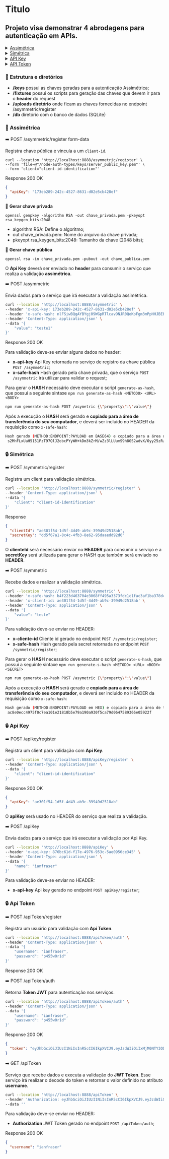 # Titulo

## Projeto visa demonstrar 4 abrodagens para autenticação em APIs.

<details>
	<summary><a href="#asymmetric-details">Assimétrica</a></summary>
	A autenticação <b>assimétrica</b> em APIs utiliza criptografia de chave pública (também conhecida como criptografia assimétrica) para garantir a segurança das comunicações entre clientes e servidores. Nesse modelo, são usadas duas chaves distintas:

    - Chave privada: Mantida em segredo e usada para assinar dados.
    - Chave pública: Compartilhada publicamente e usada para verificar as assinaturas.

</details>
<details>
	<summary><a href="#symmetric-details">Simétrica</a></summary>
	A autenticação <b>simétrica</b> em APIs utiliza um único segredo compartilhado entre o cliente e o servidor para autenticar solicitações e proteger a comunicação. Nesse modelo, a mesma chave é usada tanto para gerar quanto para validar assinaturas ou criptografar/descriptografar dados.

    Esse método é comum em APIs por sua simplicidade e eficiência, mas exige cuidados adicionais com o armazenamento e compartilhamento das chaves.

</details>
<details>
	<summary><a href="#api-key-details">API Key</a></summary>
	A autenticação com <b>API Key</b> é uma forma simples e amplamente usada para autenticar solicitações a APIs. Nesse modelo, o cliente (usuário ou aplicação) recebe uma chave única (API Key) que é enviada junto com cada solicitação para identificar e autenticar o emissor.
</details>
<details>
	<summary><a href="#api-token-details">API Token</a></summary>
	A autenticação com <b>API Token</b> é uma abordagem robusta e segura para autenticar e autorizar solicitações em APIs. O token é uma string única gerada pelo servidor após a validação inicial das credenciais do cliente. Ele é usado como prova de identidade em solicitações subsequentes.

    Essa técnica é amplamente utilizada em APIs modernas devido à sua flexibilidade e maior segurança em comparação com API Keys.

</details>

### 📂 Estrutura e diretórios

- **/keys** possui as chaves geradas para a autenticação Assimétrica;
- **/fixtures** possui os scripts para geração das chaves que devem ir para o **header** do request
- **/uploads diretório** onde ficam as chaves fornecidas no endpoint /asymmetric/register
- **/db** diretório com o banco de dados (SQLite)

<h3 id="asymmetric-details"> 🔐 Assimétrica</h3>

➡️ POST /asymmetric/register form-data

Registra chave pública e vincula a um `client-id`.

```
curl --location 'http://localhost:8888/asymmetric/register' \
--form 'file=@"/node-auth-types/keys/server_public_key.pem"' \
--form 'client="client-id-identification"'
```

Response 200 OK

```json
{
  "apiKey": "173eb289-242c-4527-8631-d02e5cb428ef"
}
```

🔑 <b>Gerar chave privada</b>

```
openssl genpkey -algorithm RSA -out chave_privada.pem -pkeyopt rsa_keygen_bits:2048
```

- algorithm RSA: Define o algoritmo;
- out chave_privada.pem: Nome do arquivo da chave privada;
- pkeyopt rsa_keygen_bits:2048: Tamanho da chave (2048 bits);

🔑 <b>Gerar chave pública</b>

```
openssl rsa -in chave_privada.pem -pubout -out chave_publica.pem
```

O **Api Key** deverá ser enviado no **header** para consumir o serviço que realiza a validação **assimétrica**.

➡️ POST /asymmetric

Envia dados para o serviço que irá executar a validação assimétrica.

```bash
curl --location 'http://localhost:8888/asymmetric' \
--header 'x-api-key: 173eb289-242c-4527-8631-d02e5cb428ef' \
--header 'x-safe-hash: nlFSiwBQgAYBYgj09WGpRTlcavONJR0QoKoFgm3mPpHHJBEbLs6g0YV44ul0mdJIDVFm6JdIelBcK+EcHOju0hg4R8rXg==' \
--header 'Content-Type: application/json' \
--data '{
    "value": "teste1"
}'
```

Response 200 OK

Para validação deve-se enviar alguns dados no header:

- **x-api-key** Api Key retornada no serviço de registro da chave pública `POST /asymmetric`;
- **x-safe-hash** Hash gerado pela chave privada, que o serviço `POST /asymmetric` irá utilizar para validar o request;

Para gerar o **HASH** necessário deve executar o script `generate-as-hash`, que possui a seguinte sintaxe `npm run generate-as-hash <METODO> <URL> <BODY>`

```bash
npm run generate-as-hash POST /asymetric {\"property\":\"value\"}
```

Após a execução o **HASH** será gerado e **copiado para a área de transferência do seu computador**, e deverá ser incluido no HEADER da requisição como `x-safe-hash`:

```bash
Hash gerado (METHOD:ENDPOINT:PAYLOAD em BASE64) e copiado para a área de transferência, deve-se incluíno no header com o nome de x-hash-guard:
 s2MhFLxUaH5151PzT97QlJ2obcPYyWH+kDm3kZrM/wZz3lLUumS9h8GS2wdvX/Oyy25zRzgE27W218/9tldR9
```

<h3 id="symmetric-details">🔒 Simétrica</h3>

➡️ POST /symmetric/register

Registra um client para validação simétrica.

```bash
curl --location 'http://localhost:8888/symmetric/register' \
--header 'Content-Type: application/json' \
--data '{
    "client": "client-id-identification"
}'
```

Response

```json
{
  "clientId": "ae301f54-1d5f-4d49-ab9c-39949d2518ab",
  "secretKey": "dd5f67a1-8c4c-4fb3-8e62-95daaedd92d6"
}
```

O **clienteId** será necessário enviar no **HEADER** para consumir o serviço e a **secretKey** será utilizada para gerar o HASH que também será enviado no **HEADER**.

➡️ POST /symmetric

Recebe dados e realizar a validação simétrica.

```bash
curl --location 'http://localhost:8888/symmetric' \
--header 'x-safe-hash: b4f223d463704e3068ff495a3373fdc1c1fac3af1ba378d4534fd888153df1dc' \
--header 'x-client-id: ae301f54-1d5f-4d49-ab9c-39949d2518ab' \
--header 'Content-Type: application/json' \
--data '{
    "value": "teste"
}'
```

Para validação deve-se enviar no HEADER:

- **x-cliente-id** Cliente id gerado no endpoint `POST /symmetric/register`;
- **x-safe-hash** Hash gerado pela secret retornada no endpoint `POST /symmetric/register`;

Para gerar o **HASH** necessário deve executar o script `generate-s-hash`, que possui a seguinte sintaxe `npm run generate-s-hash <METODO> <URL> <BODY> <SECRET>`

```bash
npm run generate-as-hash POST /asymetric {\"property\":\"value\"}
```

Após a execução o **HASH** será gerado e **copiado para a área de transferência do seu computador**, e deverá ser incluido no HEADER da requisição como `x-safe-hash`:

```bash
Hash gerado (METHOD:ENDPOINT:PAYLOAD em HEX) e copiado para a área de transferência, deve-se incluíno no header com o nome de x-hash-guard:
 ac8e0ecc4975f0c7ea101e21818b5e79a190a930f5ca79d0647589366e05922f
```

<h3 id="api-key-details">🔒 Api Key</h3>

➡️ POST /apikey/register

Registra um client para validação com **Api Key**.

```bash
curl --location 'http://localhost:8888/apiKey/register' \
--header 'Content-Type: application/json' \
--data '{
    "client": "client-id-identification"
}'
```

Response 200 OK

```json
{
  "apiKey": "ae301f54-1d5f-4d49-ab9c-39949d2518ab"
}
```

O **apiKey** será usado no HEADER do serviço que realiza a validação.

➡️ POST /apiKey

Envia dados para o serviço que irá executar a validação por Api Key.

```bash
curl --location 'http://localhost:8888/apiKey' \
--header 'x-api-key: 876bc61d-f17e-4976-953c-5ae0956ce345' \
--header 'Content-Type: application/json' \
--data '{
    "name": "ianfraser"
}'
```

Para validação deve-se enviar no HEADER:

- **x-api-key** Api key gerado no endpoint `POST apiKey/register`;

<h3 id="api-key-details">🔒 Api Token</h3>

➡️ POST /apiToken/register

Registra um usuário para validação com **Api Token**.

```bash
curl --location 'http://localhost:8888/apiToken/auth' \
--header 'Content-Type: application/json' \
--data '{
    "username": "ianfraser",
    "password": "p455w0r1d"
}'
```

Response 200 OK

➡️ POST /apiToken/auth

Retorna **Token JWT** para autenticação nos serviços.

```bash
curl --location 'http://localhost:8888/apiToken/auth' \
--header 'Content-Type: application/json' \
--data '{
    "username": "ianfraser",
    "password": "p455w0r1d"
}'
```

Response 200 OK

```json
{
  "token": "eyJhbGciOiJIUzI1NiIsInR5cCI6IkpXVCJ9.eyJzdWIiOiIxMjM0NTY3ODkwIiwiIjoxNTE2MjM5MDIyfQ.SflKxwRJSMeKKF2QT"
}
```

➡️ GET /apiToken

Serviço que recebe dados e executa a validação do **JWT Token**. Esse serviço irá realizar o decode do token e retornar o valor definido no atributo **username**.

```bash
curl --location 'http://localhost:8888/apiToken' \
--header 'Authorization: eyJhbGciOiJIUzI1NiIsInR5cCI6IkpXVCJ9.eyJzdWIiOiIxMjM0NTY3ODkwIiwiIjoxNTE2MjM5MDIyfQ.SflKxwRJSMeKKF2QT' \
--data ''
```

Para validação deve-se enviar no HEADER:

- **Authorization** JWT Token gerado no endpoint `POST /apiToken/auth`;

Response 200 OK

```json
{
  "username": "ianfraser"
}
```
